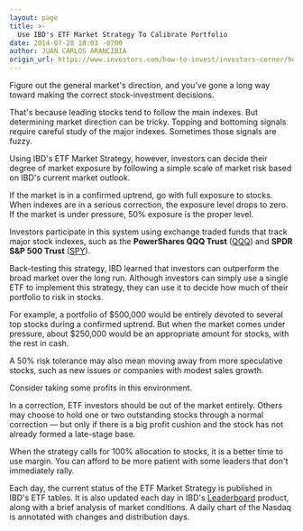 ```yaml
---
layout: page
title: >-
  Use IBD's ETF Market Strategy To Calibrate Portfolio
date: 2014-07-28 18:03 -0700
author: JUAN CARLOS ARANCIBIA
origin_url: https://www.investors.com/how-to-invest/investors-corner/how-to-use-ibd-etf-strategy/
---
```


Figure out the general market's direction, and you've gone a long way toward making the correct stock-investment decisions.

That's because leading stocks tend to follow the main indexes. But determining market direction can be tricky. Topping and bottoming signals require careful study of the major indexes. Sometimes those signals are fuzzy.

Using IBD's ETF Market Strategy, however, investors can decide their degree of market exposure by following a simple scale of market risk based on IBD's current market outlook.

If the market is in a confirmed uptrend, go with full exposure to stocks. When indexes are in a serious correction, the exposure level drops to zero. If the market is under pressure, 50% exposure is the proper level.

Investors participate in this system using exchange traded funds that track major stock indexes, such as the **PowerShares QQQ Trust** ([QQQ](https://research.investors.com/quote.aspx?symbol=QQQ)) and **SPDR S&P 500 Trust** ([SPY](https://research.investors.com/quote.aspx?symbol=SPY)).

Back-testing this strategy, IBD learned that investors can outperform the broad market over the long run. Although investors can simply use a single ETF to implement this strategy, they can use it to decide how much of their portfolio to risk in stocks.

For example, a portfolio of \$500,000 would be entirely devoted to several top stocks during a confirmed uptrend. But when the market comes under pressure, about \$250,000 would be an appropriate amount for stocks, with the rest in cash.

A 50% risk tolerance may also mean moving away from more speculative stocks, such as new issues or companies with modest sales growth.

Consider taking some profits in this environment.

In a correction, ETF investors should be out of the market entirely. Others may choose to hold one or two outstanding stocks through a normal correction — but only if there is a big profit cushion and the stock has not already formed a late-stage base.

When the strategy calls for 100% allocation to stocks, it is a better time to use margin. You can afford to be more patient with some leaders that don't immediately rally.

Each day, the current status of the ETF Market Strategy is published in IBD's ETF tables. It is also updated each day in IBD's [Leaderboard](http://leaderboard.investors.com/leaderboard/leaders/default.aspx) product, along with a brief analysis of market conditions. A daily chart of the Nasdaq is annotated with changes and distribution days.
